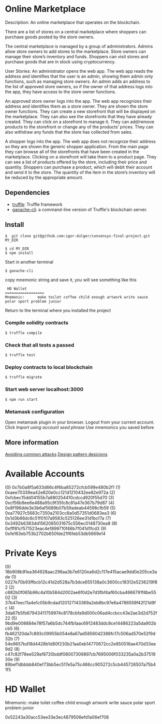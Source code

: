 # Online Marketplace

Description: An online marketplace that operates on the blockchain.

There are a list of stores on a central marketplace where shoppers can purchase
goods posted by the store owners.

The central marketplace is managed by a group of administrators.
Admins allow store owners to add stores to the marketplace. Store owners can
manage their store’s inventory and funds. Shoppers can visit stores and purchase
goods that are in stock using cryptocurrency.

User Stories:
An administrator opens the web app. The web app reads the address and identifies
that the user is an admin, showing them admin only functions, such as managing
store owners. An admin adds an address to the list of approved store owners, so
if the owner of that address logs into the app, they have access to the store
owner functions.

An approved store owner logs into the app. The web app recognizes their address
and identifies them as a store owner. They are shown the store owner functions.
They can create a new storefront that will be displayed on the marketplace.
They can also see the storefronts that they have already created. They can
click on a storefront to manage it. They can add/remove products to the
storefront or change any of the products’ prices. They can also withdraw any
funds that the store has collected from sales.

A shopper logs into the app. The web app does not recognize their address so
they are shown the generic shopper application. From the main page they can
browse all of the storefronts that have been created in the marketplace.
Clicking on a storefront will take them to a product page. They can see a list
of products offered by the store, including their price and quantity. Shoppers
can purchase a product, which will debit their account and send it to the store.
The quantity of the item in the store’s inventory will be reduced by the appropriate amount.

## Dependencies
+  [truffle](https://github.com/trufflesuite/truffle): Truffle framework
+  [ganache-cli](https://github.com/trufflesuite/ganache-cli): a command-line version of Truffle's blockchain server.

## Install

```
$  git clone git@github.com:igor-dulger/consensys-final-project.git MY_DIR
```

```
$ cd MY_DIR
$ npm install
```
 Start in another terminal

 ```
 $ ganache-cli
 ```

 copy mnemonic string and save it, you will see something like this  

 ```
  HD Wallet
 ==================
 Mnemonic:      make toilet coffee child enough artwork write sauce polar sport problem junior
 ```
 Return to the terminal where you installed the project

### Compile solidity contracts
```
$ truffle compile
```

### Check that all tests a passed
```
$ truffle test
```

### Deploy contracts to local blockchain
```
$ truffle migrate
```

### Start web server localhost:3000
```
$ npm run start
```

### Metamask configuration
Open metamask plugin in your browser. Logout from your current account. Click
*Import using account seed phrase*
Use mnemonics you saved before

## More information

[Avoiding common attacks](https://github.com/igor-dulger/consensys-final-project/blob/master/avoiding_common_attacks.md)
[Design pattern desicions](https://github.com/igor-dulger/consensys-final-project/blob/master/design_pattern_desicions.md)

Available Accounts
==================
(0) 0x7b0a8f5a633d66c4f6ba85272cfcb599e480b2f1
(1) 0xaee70339ea42e820e0cc121d1210432ee82e972a
(2) 0xfcbec15dd04155b7a880254410cdccd920f55d70
(3) 0xcf56b9ee6e488a95c9f35fc8c81a47e367b79d87
(4) 0x8f196dde3e3b6af5689b07b59adeab44598cfb59
(5) 0xa77927c5683c7350a2103cc8a0d57351d0683ea3
(6) 0x1d3b66dc6c51f0107a9583c525126ee31d1bcf7a
(7) 0x3492b6383dd1562085031675c556ec0148730ea8
(8) 0xfff81cf571523eac4e1899710f46b7f041d1fcd3
(9) 0xfe163eb753b2702b650fde21f6feb53db5669e14


Private Keys
==================
(0) 18b908b91ea364928aac296aa3b7e6120ea6d2c117e415acae9dd0e205ce3ade
(1) 0227e70b93ffbcb12c41d2d528a7b3dce655138a0c3600cc18312e5236219f82
(2) c682b0f065b96c4a10b584d2002ae6f0d2e7d3fbf4af60cba4666791f4be5502
(3) 37b47eec11a4e1c05b9cdad120127143369a2eb8bc97e6a4786559f42f21d9fc
(4) 3da67b5fb67943411759974c8178cbfa9d000c06ad4ccbcc43e2ae3d2d752f22
(5) 9bd9e008884e78f57a6b5dc744fb1aac6912483ddc8ce14486223a5da902bcb5
(6) fb462120da7c893c09955b054e8a67ad58560d2388fc17c506ad570e52f9d32b
(7) 54e9657bd18d4428b1d80f230b21aa0eb14770672cc2e850516ae470d33ee9d2
(8) c47c82f78ee529af8720bddf08007309897cb7695006f033235a0a2b3751930e
(9) 89bef1dbbbb840ef73bb5ec517e5a75c466cc905272c5cb445726507a75b41f5

HD Wallet
==================
Mnemonic:      make toilet coffee child enough artwork write sauce polar sport problem junior

0x52243a30acc53ee33e3ec4879506efd1a06ef708
